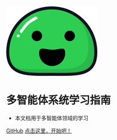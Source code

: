 ![logo](图片/icon.svg)

# 多智能体系统学习指南

- 本文档用于多智能体领域的学习

[GitHub](https://github.com/XiYun0)
[点击这里，开始吧！](#多智能体系统)

